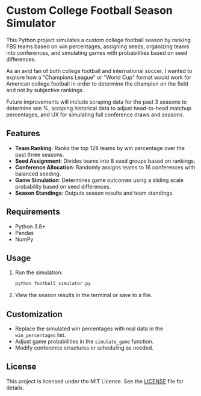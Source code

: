 # Custom College Football Season Simulator

This Python project simulates a custom college football season by ranking FBS teams based on win percentages, assigning seeds, organizing teams into conferences, and simulating games with probabilities based on seed differences.

As an avid fan of both college football and international soccer, I wanted to explore how a "Champions League" or "World Cup" format would work for American college football in order to determine the champion on the field and not by subjective rankings.

Future improvements will include scraping data for the past 3 seasons to determine win %, scraping historical data to adjust head-to-head matchup percentages, and UX for simulating full conference draws and seasons.

## Features

- **Team Ranking**: Ranks the top 128 teams by win percentage over the past three seasons.
- **Seed Assignment**: Divides teams into 8 seed groups based on rankings.
- **Conference Allocation**: Randomly assigns teams to 16 conferences with balanced seeding.
- **Game Simulation**: Determines game outcomes using a sliding scale probability based on seed differences.
- **Season Standings**: Outputs season results and team standings.

## Requirements

- Python 3.8+
- Pandas
- NumPy

## Usage

1. Run the simulation:
   ```bash
   python football_simulator.py
   ```

2. View the season results in the terminal or save to a file.

## Customization

- Replace the simulated win percentages with real data in the `win_percentages` list.
- Adjust game probabilities in the `simulate_game` function.
- Modify conference structures or scheduling as needed.

## License

This project is licensed under the MIT License. See the [LICENSE](LICENSE) file for details.
